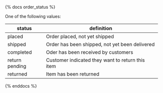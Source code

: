 {% docs order_status %}

One of the following values:

| status | definition |
|---|---|
| placed | Order placed, not yet shipped |
| shipped | Order has been shipped, not yet been delivered |
| completed | Oder has been received by customers |
| return pending | Customer indicated they want to return this item |
| returned | Item has been returned |

{% enddocs %}
